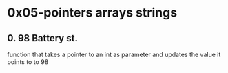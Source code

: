 # 0x05-pointers arrays strings

## 0. 98 Battery st.
function that takes a pointer to an int as parameter and updates the value it points to to 98
